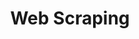 ---
layout: posts_by_category
categories: web scraping
title: Web Scraping
permalink: /category/webscraping
---